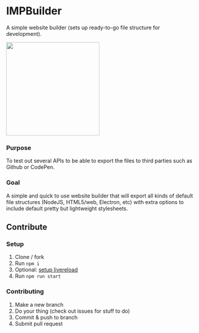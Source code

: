# IMPBuilder

A simple website builder (sets up ready-to-go file structure for development). 

<img src="https://impedans.me/imp/files/909b1-impbuilder.png" width="250px" />

### Purpose
To test out several APIs to be able to export the files to third parties such as Github or CodePen.

### Goal
A simple and quick to use website builder that will export all kinds of default file structures (NodeJS, HTML5/web, Electron, etc) with extra options to include default pretty but lightweight stylesheets.

## Contribute
### Setup
1. Clone / fork
2. Run `npm i`
3. Optional: [setup livereload](https://github.com/imp-dance/IMPBuilder/issues/1#issuecomment-462123049)
4. Run `npm run start`
### Contributing
1. Make a new branch
2. Do your thing (check out issues for stuff to do)
3. Commit & push to branch
4. Submit pull request
